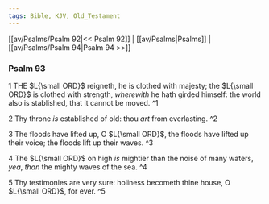 ```yaml
---
tags: Bible, KJV, Old_Testament
---
```


[[av/Psalms/Psalm 92|<< Psalm 92]] | [[av/Psalms|Psalms]] | [[av/Psalms/Psalm 94|Psalm 94 >>]]

### Psalm 93

1 THE $L{\small ORD}$ reigneth, he is clothed with majesty; the $L{\small ORD}$ is clothed with strength, _wherewith_ he hath girded himself: the world also is stablished, that it cannot be moved. ^1

2 Thy throne _is_ established of old: thou _art_ from everlasting. ^2

3 The floods have lifted up, O $L{\small ORD}$, the floods have lifted up their voice; the floods lift up their waves. ^3

4 The $L{\small ORD}$ on high _is_ mightier than the noise of many waters, _yea_, _than_ the mighty waves of the sea. ^4

5 Thy testimonies are very sure: holiness becometh thine house, O $L{\small ORD}$, for ever. ^5
